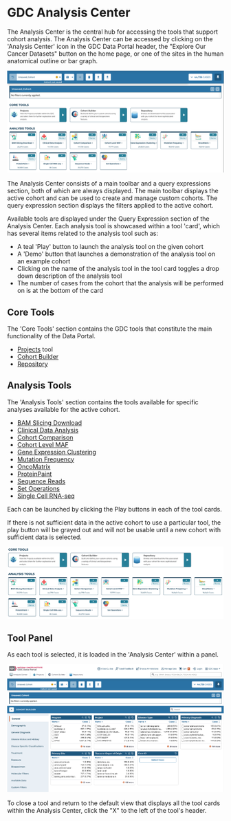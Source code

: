 # GDC Analysis Center


The Analysis Center is the central hub for accessing the tools that support cohort analysis. The Analysis Center can be accessed by clicking on the 'Analysis Center' icon in the GDC Data Portal header, the "Explore Our Cancer Datasets" button on the home page, or  one of the sites in the human anatomical outline or bar graph.

[![Analysis Center View](images/FullAnalysisCenter.png)](images/FullAnalysisCenter.png "Click to see the full image.")

The Analysis Center consists of a main toolbar and a query expressions section, both of which are always displayed. The main toolbar displays the active cohort and can be used to create and manage custom cohorts. The query expression section displays the filters applied to the active cohort.

Available tools are displayed under the Query Expression section of the Analysis Center. Each analysis tool is showcased within a tool 'card', which has several items related to the analysis tool such as:

* A teal 'Play' button to launch the analysis tool on the given cohort
* A 'Demo' button that launches a demonstration of the analysis tool on an example cohort
* Clicking on the name of the analysis tool in the tool card toggles a drop down description of the analysis tool
* The number of cases from the cohort that the analysis will be performed on is at the bottom of the card

## Core Tools ##

The 'Core Tools' section contains the GDC tools that constitute the main functionality of the Data Portal.

* [Projects](Projects.md) tool
* [Cohort Builder](cohort_builder.md)
* [Repository](Repository.md)

## Analysis Tools ##

The 'Analysis Tools' section contains the tools available for specific analyses available for the active cohort.

* [BAM Slicing Download](BAMslicing.md)
* [Clinical Data Analysis](clinical_data_analysis.md)
* [Cohort Comparison](cohort_comparison.md)
* [Cohort Level MAF](cohortMAF.md)
* [Gene Expression Clustering](gene_expression_clustering.md)
* [Mutation Frequency](mutation_frequency.md)
* [OncoMatrix](oncomatrix.md)
* [ProteinPaint](proteinpaint_lollipop.md)
* [Sequence Reads](proteinpaint_bam.md)
* [Set Operations](set_operations.md)
* [Single Cell RNA-seq](scRNA.md)

Each can be launched by clicking the Play buttons in each of the tool cards.

If there is not sufficient data in the active cohort to use a particular tool, the play button will be grayed out and will not be usable until a new cohort with sufficient data is selected.

[![Analysis Center Tools](images/AnalysisCenterTools.png)](images/AnalysisCenterTool.png "Click to see the full image.")

## Tool Panel

As each tool is selected, it is loaded in the 'Analysis Center' within a panel.

[![Analysis Center Tools Panel](images/CohortBuilderQuickStart.png)](images/CohortBuilderQuickStart.png "Click to see the full image.")

To close a tool and return to the default view that displays all the tool cards within the Analysis Center, click the "X" to the left of the tool's header.
